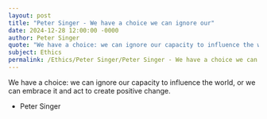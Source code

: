 ```yaml
---
layout: post
title: "Peter Singer - We have a choice we can ignore our"
date: 2024-12-28 12:00:00 -0000
author: Peter Singer
quote: "We have a choice: we can ignore our capacity to influence the world, or we can embrace it and act to create positive change."
subject: Ethics
permalink: /Ethics/Peter Singer/Peter Singer - We have a choice we can ignore our
---
```


We have a choice: we can ignore our capacity to influence the world, or we can embrace it and act to create positive change.

- Peter Singer
